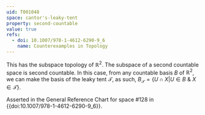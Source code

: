 ```yaml
---
uid: T001048
space: cantor's-leaky-tent
property: second-countable
value: true
refs:
  - doi: 10.1007/978-1-4612-6290-9_6
    name: Counterexamples in Topology
---
```

This has the subspace topology of $\mathbb{R}^2$. The subspace of a second countable space is second countable.
In this case, from any countable basis $B$ of $\mathbb{R}^2$, we can make the basis of the leaky tent $\mathscr{T}$, as such, $B_\mathscr{T}=\{U \cap X |U \in B \: \& \: X \in \mathscr{T}\}$.

Asserted in the General Reference Chart for space #128 in
{{doi:10.1007/978-1-4612-6290-9_6}}.
